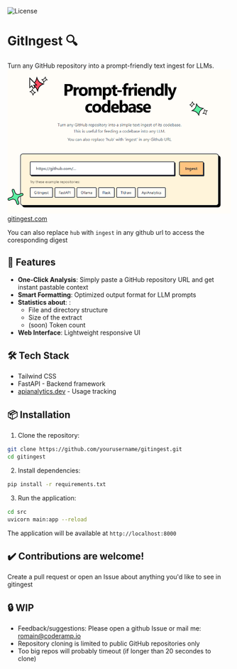 ![License](https://img.shields.io/badge/license-MIT-blue.svg)
# GitIngest 🔍

Turn any GitHub repository into a prompt-friendly text ingest for LLMs.
![Image](./docs/frontpage.png)
[gitingest.com](https://gitingest.com/)

You can also replace `hub` with `ingest` in any github url to access the coresponding digest

## 🚀 Features

- **One-Click Analysis**: Simply paste a GitHub repository URL and get instant pastable context
- **Smart Formatting**: Optimized output format for LLM prompts
- **Statistics about**: :
  - File and directory structure
  - Size of the extract
  - (soon) Token count  
- **Web Interface**: Lightweight responsive UI

## 🛠️ Tech Stack
- Tailwind CSS
- FastAPI - Backend framework
- [apianalytics.dev](https://www.apianalytics.dev/) - Usage tracking

## 📦 Installation

1. Clone the repository:
```bash
git clone https://github.com/yourusername/gitingest.git
cd gitingest
```

2. Install dependencies:
```bash
pip install -r requirements.txt
```

3. Run the application:
```bash
cd src
uvicorn main:app --reload
```

The application will be available at `http://localhost:8000`

## ✔️ Contributions are welcome!
Create a pull request or open an Issue about anything you'd like to see in gitingest

## 🔒 WIP
- Feedback/suggestions: Please open a github Issue or mail me: romain@coderamp.io
- Repository cloning is limited to public GitHub repositories only
- Too big repos will probably timeout (if longer than 20 secondes to clone)


